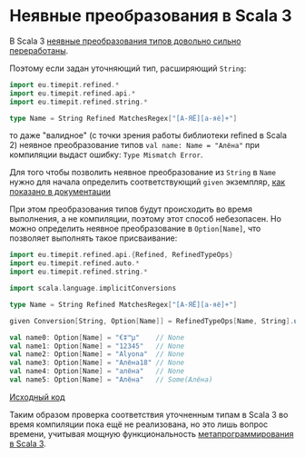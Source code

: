 # Неявные преобразования в Scala 3

В Scala 3 
[неявные преобразования типов довольно сильно переработаны](https://scalabook.gitflic.space/scala/abstractions/ca-implicit-conversions).

Поэтому если задан уточняющий тип, расширяющий `String`:

```scala
import eu.timepit.refined.*
import eu.timepit.refined.api.*
import eu.timepit.refined.string.*

type Name = String Refined MatchesRegex["[А-ЯЁ][а-яё]+"]
```

то даже "валидное" (с точки зрения работы библиотеки refined в Scala 2) неявное преобразование типов `val name: Name = "Алёна"` 
при компиляции выдаст ошибку: `Type Mismatch Error`.

Для того чтобы позволить неявное преобразование из `String` в `Name`
нужно для начала определить соответствующий `given` экземпляр, [как показано в документации](https://docs.scala-lang.org/scala3/book/ca-implicit-conversions.html)

При этом преобразования типов будут происходить во время выполнения, а не компиляции, поэтому этот способ небезопасен.
Но можно определить неявное преобразование в `Option[Name]`, что позволяет выполнять такое присваивание:

```scala
import eu.timepit.refined.api.{Refined, RefinedTypeOps}
import eu.timepit.refined.auto.*
import eu.timepit.refined.string.*

import scala.language.implicitConversions

type Name = String Refined MatchesRegex["[А-ЯЁ][а-яё]+"]

given Conversion[String, Option[Name]] = RefinedTypeOps[Name, String].unapply(_)

val name0: Option[Name] = "€‡™µ"    // None 
val name1: Option[Name] = "12345"   // None
val name2: Option[Name] = "Alyona"  // None
val name3: Option[Name] = "Алёна18" // None
val name4: Option[Name] = "алёна"   // None
val name5: Option[Name] = "Алёна"   // Some(Алёна)
```

[Исходный код](https://gitflic.ru/project/artemkorsakov/scalabook/blob?file=examples%2Fsrc%2Fmain%2Fscala%2Flibs%2Frefined%2FCompileTimeExample.sc&plain=1)

Таким образом проверка соответствия уточненным типам в Scala 3 во время компиляции
пока ещё не реализована, но это лишь вопрос времени,
учитывая мощную функциональность [метапрограммирования в Scala 3](https://docs.scala-lang.org/scala3/reference/metaprogramming/index.html).
